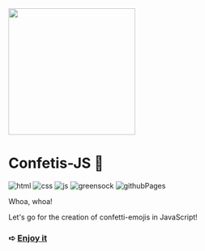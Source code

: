 <img src="https://github.com/z-bj/Confetis-JS/blob/master/emoji-explosion.gif" height="250" />

# Confetis-JS 🍣

![html](https://img.shields.io/badge/HTML5-E34F26.svg?style=for-the-badge&logo=HTML5&logoColor=white)
![css](https://img.shields.io/badge/CSS3-1572B6.svg?style=for-the-badge&logo=CSS3&logoColor=white)
![js](https://img.shields.io/badge/JavaScript-F7DF1E.svg?style=for-the-badge&logo=JavaScript&logoColor=black)
![greensock](https://img.shields.io/badge/GreenSock-88CE02.svg?style=for-the-badge&logo=GreenSock&logoColor=white)
![githubPages](https://img.shields.io/badge/GitHub%20Pages-222222.svg?style=for-the-badge&logo=GitHub-Pages&logoColor=white)


Whoa, whoa!

Let's go for the creation of confetti-emojis in JavaScript! 


### ➪ [Enjoy it](https://z-bj.github.io/Confetis-JS/) 
